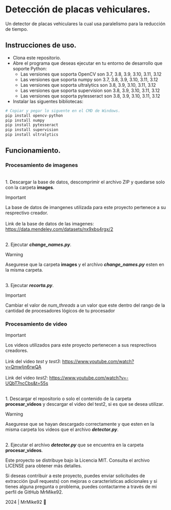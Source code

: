 # Detección de placas vehiculares.
Un detector de placas vehiculares la cual usa paralelismo para la reducción de tiempo.

## Instrucciones de uso.

- Clona este repositorio.
- Abre el programa que deseas ejecutar en tu entorno de desarrollo que soporte Python:
    - Las versiones que soporta OpenCV son 3.7, 3.8, 3.9, 3.10, 3.11, 3.12
    - Las versiones que soporta numpy son 3.7, 3.8, 3.9, 3.10, 3.11, 3.12
    - Las versiones que soporta ultralytics son 3.8, 3.9, 3.10, 3.11, 3.12
    - Las versiones que soporta supervision son 3.8, 3.9, 3.10, 3.11, 3.12
    - Las versiones que soporta pytesseract son 3.8, 3.9, 3.10, 3.11, 3.12
- Instalar las siguentes bibliotecas:
```python
# Copiar y pegar lo siguente en el CMD de Windows.
pip install opencv-python
pip install numpy
pip install pytesseract
pip install supervision
pip install ultralytics
```

## Funcionamiento.
### Procesamiento de imagenes

<br> 1. Descargar la base de datos, descomprimir el archivo ZIP y quedarse solo con la carpeta **images**.

> [!IMPORTANT]
> La base de datos de imangenes utilizada para este proyecto pertenece a su resprectivo creador.
> <br><br>Link de la base de datos de las imagenes: https://data.mendeley.com/datasets/nx9xbs4rgx/2

<br> 2. Ejecutar ***change_names.py***.

> [!WARNING]
> Asegurese que la carpeta **images** y el archivo ***change_names.py*** esten en la misma carpeta.

<br> 3. Ejecutar  ***recorta.py***.

> [!IMPORTANT]
> Cambiar el valor de *num_threads* a un valor que este dentro del rango de la cantidad de procesadores lógicos de tu procesador

### Procesamiento de video
> [!IMPORTANT]
> Los videos utilizados para este proyecto pertenecen a sus resprectivos creadores.
> <br><br>Link del video *test* y *test3*: https://www.youtube.com/watch?v=QmwIjn6rwQA
> <br><br>Link del video *test2*: https://www.youtube.com/watch?v=-UQbT7ncCbs&t=55s

<br> 1. Descargar el repositorio o solo el contenido de la carpeta **procesar_videos** y descargar el video del test2, si es que se desea utilizar.

> [!WARNING]
> Asegurese que se hayan descargado correctamente y que esten en la misma carpeta los videos que el archivo ***detector.py***.

<br> 2. Ejecutar el archivo ***detector.py*** que se encuentra en la carpeta **procesar_videos**.

Este proyecto se distribuye bajo la Licencia MIT. Consulta el archivo LICENSE para obtener más detalles.

Si deseas contribuir a este proyecto, puedes enviar solicitudes de extracción (pull requests) con mejoras o características adicionales y si tienes alguna pregunta o problema, puedes contactarme a través de mi perfil de GitHub MrMike92.

2024 | MrMike92 🐢